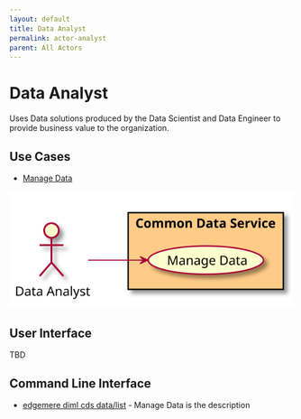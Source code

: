 ```yaml
---
layout: default
title: Data Analyst
permalink: actor-analyst
parent: All Actors
---
```


# Data Analyst

Uses Data solutions produced by the Data Scientist and Data Engineer to provide business value to the organization.



## Use Cases

* [Manage Data](usecase-ManageData)

  
![Use Case Diagram](./usecase.svg)

## User Interface
TBD

## Command Line Interface
* [ edgemere diml cds data/list](action--edgemere-diml-cds-data-list) - Manage Data is the description

